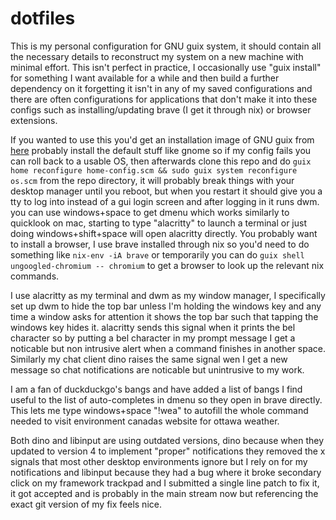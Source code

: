 # dotfiles

This is my personal configuration for GNU guix system, it should contain all the necessary details to reconstruct my system
on a new machine with minimal effort. This isn't perfect in practice, I occasionally use "guix install" for something I want available for a while and then build a further dependency on it forgetting it isn't in any of my saved configurations
and there are often configurations for applications that don't make it into these configs such as installing/updating brave (I get it through nix) or browser extensions. 

If you wanted to use this you'd get an installation image of GNU guix from [here][1] probably install the default stuff like gnome so if my config fails you can roll back to a usable OS, then afterwards clone this repo and do `guix home reconfigure home-config.scm && sudo guix system reconfigure os.scm` from the repo directory, it will probably break things with your desktop manager until you reboot, but when you restart it should give you a tty to log into instead of a gui login screen and after logging in it runs dwm. you can use windows+space to get dmenu which works similarly to quicklook on mac, starting to type "alacritty" to launch a terminal or just doing windows+shift+space will open alacritty directly. You probably want to install a browser, I use brave installed through nix so you'd need to do something like `nix-env -iA brave` or temporarily you can do `guix shell ungoogled-chromium -- chromium` to get a browser to look up the relevant nix commands.

[1]: https://guix.gnu.org/en/download/

I use alacritty as my terminal and dwm as my window manager, I specifically set up dwm to hide the top bar unless I'm holding the windows key and any time a window asks for attention it shows the top bar such that tapping the windows key hides it. alacritty sends this signal when it prints the bel character so by putting a bel character in my prompt message I get a noticable but non intrusive alert when a command finishes in another space. Similarly my chat client dino raises the same signal wen I get a new message so chat notifications are noticable but unintrusive to my work.

I am a fan of duckduckgo's bangs and have added a list of bangs I find useful to the list of auto-completes in dmenu so they open in brave directly. This lets me type windows+space "!wea" to autofill the whole command needed to visit environment canadas website for ottawa weather.

Both dino and libinput are using outdated versions, dino because when they updated to version 4 to implement "proper" notifications they removed the x signals that most other desktop environments ignore but I rely on for my notifications
and libinput because they had a bug where it broke secondary click on my framework trackpad and I submitted a single line patch to fix it, it got accepted and is probably in the main stream now but referencing the exact git version of my fix feels nice.

